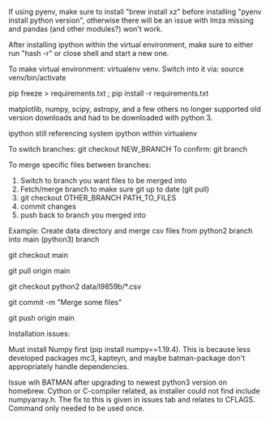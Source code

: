 If using pyenv, make sure to install "brew install xz" before installing "pyenv install python version", otherwise there will be an issue with lmza missing and pandas (and other modules?) won't work.

After installing ipython within the virtual environment, make sure to either run "hash -r" or close shell and start a new one.

To make virtual environment: virtualenv venv. Switch into it via: source venv/bin/activate

pip freeze > requirements.txt ; pip install -r requirements.txt

matplotlib, numpy, scipy, astropy, and a few others no longer supported old version downloads and had to be downloaded with python 3. 

ipython still referencing system ipython within virtualenv

To switch branches: git checkout NEW_BRANCH
To confirm: git branch

To merge specific files between branches:
1) Switch to branch you want files to be merged into
2) Fetch/merge branch to make sure git up to date (git pull)
3) git checkout OTHER_BRANCH PATH_TO_FILES
4) commit changes
5) push back to branch you merged into

Example: Create data directory and merge csv files from python2 branch into main (python3) branch

git checkout main

git pull origin main

git checkout python2 data/l9859b/*.csv

git commit -m "Merge some files"

git push origin main

Installation issues:

Must install Numpy first (pip install numpy==1.19.4). This is because less developed packages mc3, kapteyn, and maybe batman-package don't appropriately handle dependencies.

Issue wih BATMAN after upgrading to newest python3 version on homebrew. Cython or C-compiler related, as installer could not find include numpyarray.h. The fix to this is given in issues tab and relates to CFLAGS. Command only needed to be used once. 
